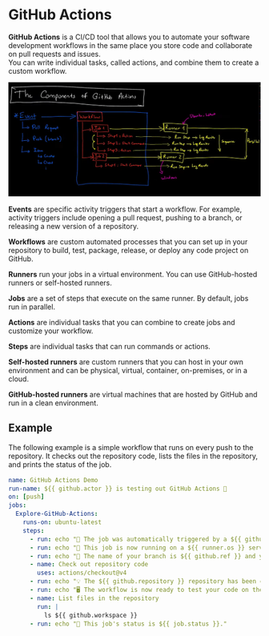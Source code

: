 # GitHub Actions

**GitHub Actions** is a CI/CD tool that allows you to automate your software development workflows in the same place you store code and collaborate on pull requests and issues. <br> You can write individual tasks, called actions, and combine them to create a custom workflow.

<img src="image.png" alt="drawing" width="720"/>

**Events** are specific activity triggers that start a workflow. For example, activity triggers include opening a pull request, pushing to a branch, or releasing a new version of a repository.

**Workflows** are custom automated processes that you can set up in your repository to build, test, package, release, or deploy any code project on GitHub.

**Runners** run your jobs in a virtual environment. You can use GitHub-hosted runners or self-hosted runners.

**Jobs** are a set of steps that execute on the same runner. By default, jobs run in parallel.

**Actions** are individual tasks that you can combine to create jobs and customize your workflow.

**Steps** are individual tasks that can run commands or actions.

**Self-hosted runners** are custom runners that you can host in your own environment and can be physical, virtual, container, on-premises, or in a cloud.

**GitHub-hosted runners** are virtual machines that are hosted by GitHub and run in a clean environment.

## Example

The following example is a simple workflow that runs on every push to the repository. It checks out the repository code, lists the files in the repository, and prints the status of the job.

```yaml
name: GitHub Actions Demo
run-name: ${{ github.actor }} is testing out GitHub Actions 🚀
on: [push]
jobs:
  Explore-GitHub-Actions:
    runs-on: ubuntu-latest
    steps:
      - run: echo "🎉 The job was automatically triggered by a ${{ github.event_name }} event."
      - run: echo "🐧 This job is now running on a ${{ runner.os }} server hosted by GitHub!"
      - run: echo "🔎 The name of your branch is ${{ github.ref }} and your repository is ${{ github.repository }}."
      - name: Check out repository code
        uses: actions/checkout@v4
      - run: echo "💡 The ${{ github.repository }} repository has been cloned to the runner."
      - run: echo "🖥️ The workflow is now ready to test your code on the runner."
      - name: List files in the repository
        run: |
          ls ${{ github.workspace }}
      - run: echo "🍏 This job's status is ${{ job.status }}."
```
